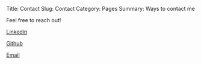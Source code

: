 Title: Contact
Slug: Contact
Category: Pages
Summary: Ways to contact me

Feel free to reach out!

[Linkedin](www.linkedin.com/in/shri-samson)

[Github](www.github.com/shrisamson)

[Email](mailto:ssamson89@gmail.com)
